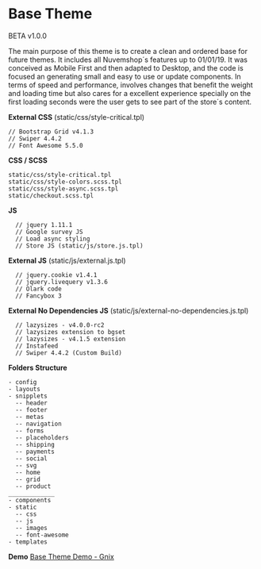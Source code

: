 # Base Theme
BETA v1.0.0

The main purpose of this theme is to create a clean and ordered base for future themes. It includes all Nuvemshop´s features up to 01/01/19.
It was conceived as Mobile First and then adapted to Desktop, and the code is focused an generating small and easy to use or update components.
In terms of speed and performance, involves changes that benefit the weight and loading time but also cares for a excellent experience specially on the first loading seconds were the user gets to see part of the store´s content.

**External CSS** (static/css/style-critical.tpl)
  ```
  // Bootstrap Grid v4.1.3
  // Swiper 4.4.2
  // Font Awesome 5.5.0
  ```
  
**CSS / SCSS**
  ```
  static/css/style-critical.tpl
  static/css/style-colors.scss.tpl
  static/css/style-async.scss.tpl
  static/checkout.scss.tpl
  ```
  
**JS**
  ```
	// jquery 1.11.1
	// Google survey JS
	// Load async styling
	// Store JS (static/js/store.js.tpl)
  ```
  
**External JS** (static/js/external.js.tpl)
  ```
	// jquery.cookie v1.4.1
	// jquery.livequery v1.3.6
	// Olark code
	// Fancybox 3
  ```
  
**External No Dependencies JS** (static/js/external-no-dependencies.js.tpl)
  ```
	// lazysizes - v4.0.0-rc2
	// lazysizes extension to bgset 
	// lazysizes - v4.1.5 extension
	// Instafeed
	// Swiper 4.4.2 (Custom Build)
  ```

**Folders Structure**
  ```
  - config
  - layouts
  - snipplets
    -- header
    -- footer
    -- metas
    -- navigation
    -- forms
    -- placeholders
    -- shipping
    -- payments
    -- social
    -- svg
    -- home
    -- grid
    -- product
  _____________
  - components
  - static
  	-- css
  	-- js
  	-- images
  	-- font-awesome
  - templates
  ```

**Demo**
[Base Theme Demo - Gnix](https://basetheme.mitiendanube.com/)
